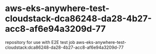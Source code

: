 # aws-eks-anywhere-test-cloudstack-dca86248-da28-4b27-acc8-af6e94a3209d-77
repository for use with E2E test job aws-eks-anywhere-test-cloudstack:dca86248-da28-4b27-acc8-af6e94a3209d-77

